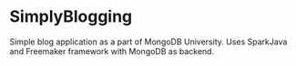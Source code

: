 # SimplyBlogging
Simple blog application as a part of MongoDB University. Uses SparkJava and Freemaker framework with MongoDB as backend.
